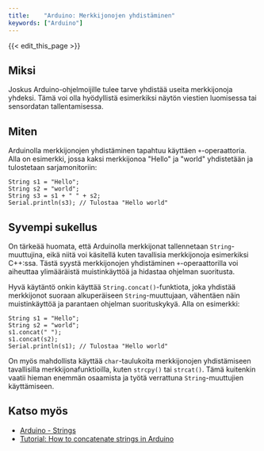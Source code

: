 ```yaml
---
title:    "Arduino: Merkkijonojen yhdistäminen"
keywords: ["Arduino"]
---
```


{{< edit_this_page >}}

## Miksi

Joskus Arduino-ohjelmoijille tulee tarve yhdistää useita merkkijonoja yhdeksi. Tämä voi olla hyödyllistä esimerkiksi näytön viestien luomisessa tai sensordatan tallentamisessa.

## Miten

Arduinolla merkkijonojen yhdistäminen tapahtuu käyttäen `+`-operaattoria. Alla on esimerkki, jossa kaksi merkkijonoa "Hello" ja "world" yhdistetään ja tulostetaan sarjamonitoriin:

```Arduino
String s1 = "Hello";
String s2 = "world";
String s3 = s1 + " " + s2;
Serial.println(s3); // Tulostaa "Hello world"
```

## Syvempi sukellus

On tärkeää huomata, että Arduinolla merkkijonat tallennetaan `String`-muuttujina, eikä niitä voi käsitellä kuten tavallisia merkkijonoja esimerkiksi C++:ssa. Tästä syystä merkkijonojen yhdistäminen `+`-operaattorilla voi aiheuttaa ylimääräistä muistinkäyttöä ja hidastaa ohjelman suoritusta.

Hyvä käytäntö onkin käyttää `String.concat()`-funktiota, joka yhdistää merkkijonot suoraan alkuperäiseen `String`-muuttujaan, vähentäen näin muistinkäyttöä ja parantaen ohjelman suorituskykyä. Alla on esimerkki:

```Arduino
String s1 = "Hello";
String s2 = "world";
s1.concat(" ");
s1.concat(s2);
Serial.println(s1); // Tulostaa "Hello world"
```

On myös mahdollista käyttää `char`-taulukoita merkkijonojen yhdistämiseen tavallisilla merkkijonafunktioilla, kuten `strcpy()` tai `strcat()`. Tämä kuitenkin vaatii hieman enemmän osaamista ja työtä verrattuna `String`-muuttujien käyttämiseen.

## Katso myös

- [Arduino - Strings](https://www.arduino.cc/reference/en/language/variables/data-types/string/)
- [Tutorial: How to concatenate strings in Arduino](https://www.cybersolutionsrochester.com/blog/tutorials/tutorial-how-to-concatenate-strings-in-arduino/)